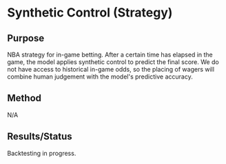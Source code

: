 # Synthetic Control (Strategy)

## Purpose
NBA strategy for in-game betting. After a certain time has elapsed in the game,
the model applies synthetic control to predict the final score. We do not have
access to historical in-game odds, so the placing of wagers will combine
human judgement with the model's predictive accuracy.

## Method
N/A

## Results/Status
Backtesting in progress.
